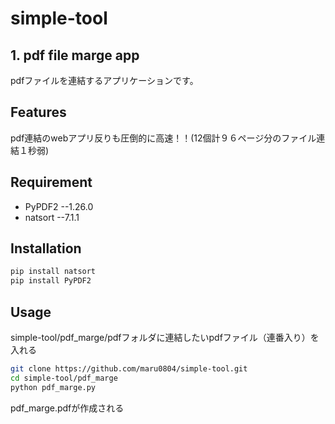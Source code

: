 # simple-tool

## 1. pdf file marge app
 
pdfファイルを連結するアプリケーションです。
 
## Features
 
pdf連結のwebアプリ反りも圧倒的に高速！！(12個計９６ページ分のファイル連結１秒弱)
 
## Requirement
 
* PyPDF2 --1.26.0
* natsort --7.1.1

## Installation
 
```bash
pip install natsort
pip install PyPDF2
```
 
## Usage
 
simple-tool/pdf_marge/pdfフォルダに連結したいpdfファイル（連番入り）を入れる
 
```bash
git clone https://github.com/maru0804/simple-tool.git
cd simple-tool/pdf_marge
python pdf_marge.py
```
pdf_marge.pdfが作成される

